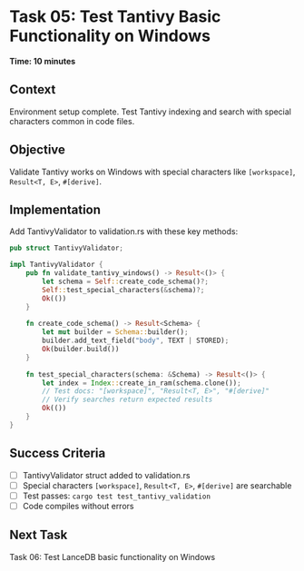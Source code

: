 # Task 05: Test Tantivy Basic Functionality on Windows

**Time: 10 minutes**

## Context
Environment setup complete. Test Tantivy indexing and search with special characters common in code files.

## Objective
Validate Tantivy works on Windows with special characters like `[workspace]`, `Result<T, E>`, `#[derive]`.

## Implementation
Add TantivyValidator to validation.rs with these key methods:

```rust
pub struct TantivyValidator;

impl TantivyValidator {
    pub fn validate_tantivy_windows() -> Result<()> {
        let schema = Self::create_code_schema()?;
        Self::test_special_characters(&schema)?;
        Ok(())
    }
    
    fn create_code_schema() -> Result<Schema> {
        let mut builder = Schema::builder();
        builder.add_text_field("body", TEXT | STORED);
        Ok(builder.build())
    }
    
    fn test_special_characters(schema: &Schema) -> Result<()> {
        let index = Index::create_in_ram(schema.clone());
        // Test docs: "[workspace]", "Result<T, E>", "#[derive]"
        // Verify searches return expected results
        Ok(())
    }
}
```

## Success Criteria
- [ ] TantivyValidator struct added to validation.rs
- [ ] Special characters `[workspace]`, `Result<T, E>`, `#[derive]` are searchable
- [ ] Test passes: `cargo test test_tantivy_validation`
- [ ] Code compiles without errors

## Next Task
Task 06: Test LanceDB basic functionality on Windows